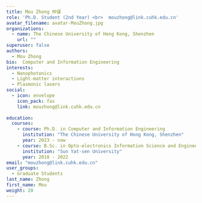 ```yaml
---
title: Mou Zhong 仲谋
role: 'Ph.D. Student (2nd Year) <br>  mouzhong@link.cuhk.edu.cn'
avatar_filename: avatar-MouZhong.jpg
organizations:
  - name: The Chinese University of Hong Kong, Shenzhen
    url: ""
superuser: false
authors:
  - Mou Zhong
bio:  Computer and Information Engineering
interests:
  - Nanophotonics
  - Light-matter interactions
  - Plasmonic lasers
social:
  - icon: envelope
    icon_pack: fas
    link: mouzhong@link.cuhk.edu.cn
   
education:
  courses:
    - course: Ph.D. in Computer and Information Engineering
      institution: "The Chinese University of Hong Kong, Shenzhen"
      year: 2023 - now
    - course: B.Sc. in Opto-electronics Information Science and Engineering
      institution: "Sun Yat-sen University"
      year: 2018 - 2022
email: "mouzhong@link.cuhk.edu.cn"
user_groups:
  - Graduate Students
last_name: Zhong
first_name: Mou
weight: 20
---
```

